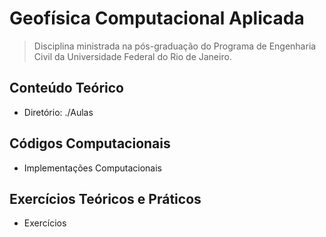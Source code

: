# Geofísica Computacional Aplicada

> Disciplina ministrada na pós-graduação do Programa de Engenharia Civil da Universidade Federal do Rio de Janeiro.

## Conteúdo Teórico
   + Diretório: ./Aulas

## Códigos Computacionais
   + Implementações Computacionais

## Exercícios Teóricos e Práticos
   + Exercícios
